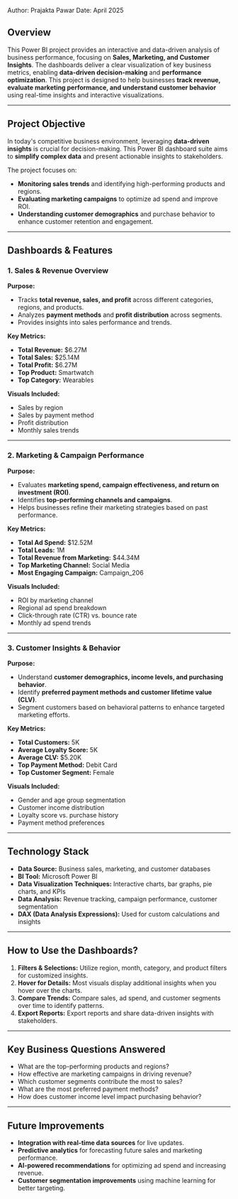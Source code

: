 Author: Prajakta Pawar
Date: April 2025

## **Overview**  
This Power BI project provides an interactive and data-driven analysis of business performance, focusing on **Sales, Marketing, and Customer Insights**. The dashboards deliver a clear visualization of key business metrics, enabling **data-driven decision-making** and **performance optimization**. This project is designed to help businesses **track revenue, evaluate marketing performance, and understand customer behavior** using real-time insights and interactive visualizations.

---

## **Project Objective**  
In today's competitive business environment, leveraging **data-driven insights** is crucial for decision-making. This Power BI dashboard suite aims to **simplify complex data** and present actionable insights to stakeholders. 

The project focuses on:
- **Monitoring sales trends** and identifying high-performing products and regions.
- **Evaluating marketing campaigns** to optimize ad spend and improve ROI.
- **Understanding customer demographics** and purchase behavior to enhance customer retention and engagement.

---

## **Dashboards & Features**  

### **1. Sales & Revenue Overview**  
**Purpose:**  
- Tracks **total revenue, sales, and profit** across different categories, regions, and products.  
- Analyzes **payment methods** and **profit distribution** across segments.  
- Provides insights into sales performance and trends.  

**Key Metrics:**  
- **Total Revenue:** $6.27M  
- **Total Sales:** $25.14M  
- **Total Profit:** $6.27M  
- **Top Product:** Smartwatch  
- **Top Category:** Wearables  

**Visuals Included:**  
- Sales by region  
- Sales by payment method  
- Profit distribution  
- Monthly sales trends  

---

### **2. Marketing & Campaign Performance**  
**Purpose:**  
- Evaluates **marketing spend, campaign effectiveness, and return on investment (ROI)**.  
- Identifies **top-performing channels and campaigns**.  
- Helps businesses refine their marketing strategies based on past performance.  

**Key Metrics:**  
- **Total Ad Spend:** $12.52M  
- **Total Leads:** 1M  
- **Total Revenue from Marketing:** $44.34M  
- **Top Marketing Channel:** Social Media  
- **Most Engaging Campaign:** Campaign_206  

**Visuals Included:**  
- ROI by marketing channel  
- Regional ad spend breakdown  
- Click-through rate (CTR) vs. bounce rate  
- Monthly ad spend trends  

---

### **3. Customer Insights & Behavior**  
**Purpose:**  
- Understand **customer demographics, income levels, and purchasing behavior**.  
- Identify **preferred payment methods and customer lifetime value (CLV)**.  
- Segment customers based on behavioral patterns to enhance targeted marketing efforts.  

**Key Metrics:**  
- **Total Customers:** 5K  
- **Average Loyalty Score:** 5K  
- **Average CLV:** $5.20K  
- **Top Payment Method:** Debit Card  
- **Top Customer Segment:** Female  

**Visuals Included:**  
- Gender and age group segmentation  
- Customer income distribution  
- Loyalty score vs. purchase history  
- Payment method preferences  

---

## **Technology Stack**  
- **Data Source:** Business sales, marketing, and customer databases  
- **BI Tool:** Microsoft Power BI  
- **Data Visualization Techniques:** Interactive charts, bar graphs, pie charts, and KPIs  
- **Data Analysis:** Revenue tracking, campaign performance, customer segmentation  
- **DAX (Data Analysis Expressions):** Used for custom calculations and insights  

---

## **How to Use the Dashboards?**  
1. **Filters & Selections:** Utilize region, month, category, and product filters for customized insights.  
2. **Hover for Details:** Most visuals display additional insights when you hover over the charts.  
3. **Compare Trends:** Compare sales, ad spend, and customer segments over time to identify patterns.  
4. **Export Reports:** Export reports and share data-driven insights with stakeholders.  

---

## **Key Business Questions Answered**  
- What are the top-performing products and regions?  
- How effective are marketing campaigns in driving revenue?  
- Which customer segments contribute the most to sales?  
- What are the most preferred payment methods?  
- How does customer income level impact purchasing behavior?  

---

## **Future Improvements**  
- **Integration with real-time data sources** for live updates.  
- **Predictive analytics** for forecasting future sales and marketing performance.  
- **AI-powered recommendations** for optimizing ad spend and increasing revenue.  
- **Customer segmentation improvements** using machine learning for better targeting.  
